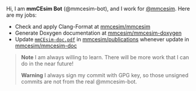 Hi, I am **mmCEsim Bot** (@mmcesim-bot), and I work for [@mmcesim](https://github.com/mmcesim).
Here are my jobs:
- Check and apply Clang-Format at [mmcesim/mmcesim](https://github.com/mmcesim/mmcesim)
- Generate Doxygen documentation at [mmcesim/mmcesim-doxygen](https://github.com/mmcesim/mmcesim-doxygen)
- Update [`mmCEsim-doc.pdf`](https://pub.mmcesim.org/mmCEsim-doc.pdf) in [mmcesim/publications](https://github.com/mmcesim/publications) whenever update in [mmcesim/mmcesim-doc](https://github.com/mmcesim/mmcesim-doc)

> **Note**
> I am always willing to learn.
> There will be more work that I can do in the near future!
> 
> **Warning**
> I always sign my commit with GPG key, so those unsigned commits are not from the real @mmcesim-bot.
